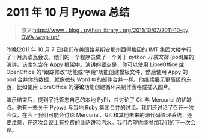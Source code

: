 # 2011 年 10 月 Pyowa 总结

> 原文:[https://www . blog . python library . org/2011/10/07/2011-10-py OWA-wrap-up/](https://www.blog.pythonlibrary.org/2011/10/07/october-2011-pyowa-wrap-up/)

昨晚(2011 年 10 月 7 日)我们在美国路易斯安那州西得梅因的 IMT 集团大楼举行了十月派欧瓦会议。他们的一个程序员做了一个关于 *python 开放文档* (pod)库的演讲，该库包含在 [Appy](http://appyframework.org/pod.html) 框架中。演讲的要点是，你可以使用 LibreOffice 或 OpenOffice 的“跟踪修改”功能或“字段”功能创建模板文件，然后使用 Appy 的 pod 合并你的数据，就像微软 Word 中的邮件合并一样。他继续展示更高级的东西，比如使用 LibreOffice 的**评论**功能创建循环来制作表格或插入图片。

演示结束后，提到了托管您自己的本地 PyPI，并讨论了 Git 与 Mercurial 的优缺点。也有一些关于 Pyowa 与当地 Ruby 集团合并的讨论。我们还讨论了召开一次会议，在会上我们可能会讨论 Mercurial、Git 和其他未来的源代码管理系统。还要注意，在这次会议上有免费的比萨饼和汽水。我们希望你能参加我们的下一次会议。